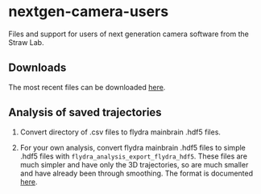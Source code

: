 # nextgen-camera-users

Files and support for users of next generation camera software from the Straw
Lab.

## Downloads

The most recent files can be downloaded [here](https://www.dropbox.com/sh/x1xbephf6pj8sau/AADdy2NB5erGRk-dB2M8B86Ta?dl=0).

## Analysis of saved trajectories

1. Convert directory of .csv files to flydra mainbrain .hdf5 files.

2. For your own analysis, convert flydra mainbrain .hdf5 files to simple .hdf5
   files with `flydra_analysis_export_flydra_hdf5`. These files are much simpler
   and have only the 3D trajectories, so are much smaller and have already been
   through smoothing. The format is documented
   [here](https://strawlab.org/schemas/flydra/1.3).
